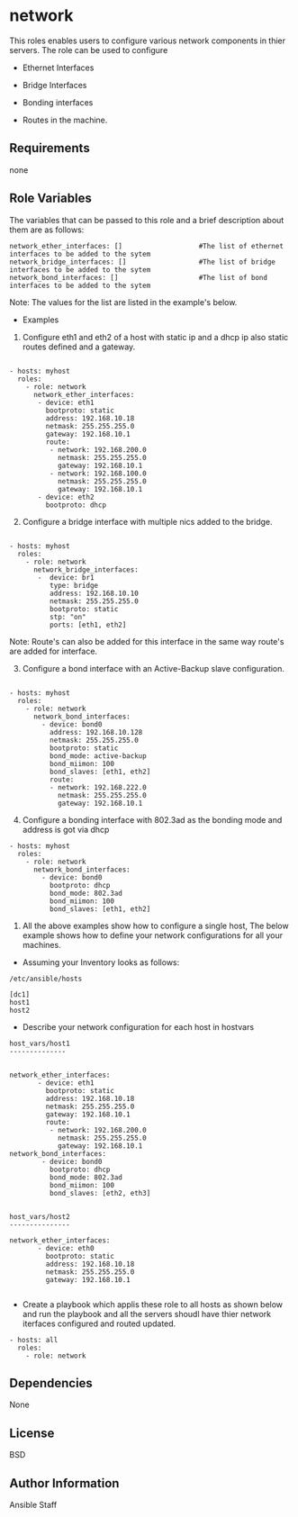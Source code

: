 network
========

This roles enables users to configure various network components  in thier servers. The role can be used to configure

-  Ethernet Interfaces

-  Bridge Interfaces

-  Bonding interfaces

- Routes in the machine.


Requirements
------------

none

Role Variables
--------------

The variables that can be passed to this role and a brief description about them are as follows:

```
network_ether_interfaces: []                   #The list of ethernet interfaces to be added to the sytem
network_bridge_interfaces: []                  #The list of bridge interfaces to be added to the sytem
network_bond_interfaces: []                    #The list of bond interfaces to be added to the sytem
```

Note: The values for the list are listed in the example's below.

- Examples

1) Configure eth1 and eth2 of a host with static ip and a dhcp ip also static routes defined and a gateway.

```

- hosts: myhost
  roles:
    - role: network
      network_ether_interfaces:
       - device: eth1
         bootproto: static
         address: 192.168.10.18
         netmask: 255.255.255.0
         gateway: 192.168.10.1
         route:
          - network: 192.168.200.0
            netmask: 255.255.255.0
            gateway: 192.168.10.1
          - network: 192.168.100.0
            netmask: 255.255.255.0
            gateway: 192.168.10.1
       - device: eth2
         bootproto: dhcp

```

2) Configure a bridge interface with multiple nics added to the bridge.

```

- hosts: myhost
  roles:
    - role: network
      network_bridge_interfaces:
       -  device: br1
          type: bridge
          address: 192.168.10.10
          netmask: 255.255.255.0
          bootproto: static
          stp: "on"
          ports: [eth1, eth2]

```

Note: Route's can also be added for this interface in the same way route's are added for interface.


3) Configure a bond interface with an Active-Backup slave configuration.

```

- hosts: myhost
  roles:
    - role: network
      network_bond_interfaces:
        - device: bond0
          address: 192.168.10.128
          netmask: 255.255.255.0
          bootproto: static
          bond_mode: active-backup
          bond_miimon: 100
          bond_slaves: [eth1, eth2]
          route:
          - network: 192.168.222.0
            netmask: 255.255.255.0
            gateway: 192.168.10.1

```


4) Configure a bonding interface with 802.3ad as the bonding mode and address is got via dhcp

```
- hosts: myhost
  roles:
    - role: network
      network_bond_interfaces:
        - device: bond0
          bootproto: dhcp
          bond_mode: 802.3ad
          bond_miimon: 100
          bond_slaves: [eth1, eth2]

```

1) All the above examples show how to configure a single host, The below example shows how to define your network configurations
for all your machines.

- Assuming your Inventory looks as follows:

```
/etc/ansible/hosts

[dc1]
host1
host2

```

- Describe your network configuration for each host in hostvars

```
host_vars/host1
--------------


network_ether_interfaces:
       - device: eth1
         bootproto: static
         address: 192.168.10.18
         netmask: 255.255.255.0
         gateway: 192.168.10.1
         route:
          - network: 192.168.200.0
            netmask: 255.255.255.0
            gateway: 192.168.10.1
network_bond_interfaces:
        - device: bond0
          bootproto: dhcp
          bond_mode: 802.3ad
          bond_miimon: 100
          bond_slaves: [eth2, eth3]


host_vars/host2
---------------

network_ether_interfaces:
       - device: eth0
         bootproto: static
         address: 192.168.10.18
         netmask: 255.255.255.0
         gateway: 192.168.10.1


```

- Create a playbook which applis these role to all hosts as shown below and run the playbook and all the servers shoudl have thier
network iterfaces configured and routed updated.

```
- hosts: all
  roles:
    - role: network

```

Dependencies
------------

None

License
-------

BSD

Author Information
------------------

Ansible Staff
